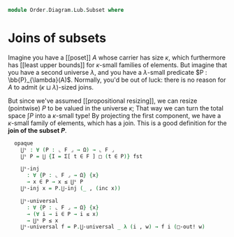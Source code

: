 <!--
```agda
open import Cat.Prelude

open import Order.Diagram.Lub
open import Order.Base

import Order.Diagram.Lub.Reasoning as Lubs
import Order.Reasoning
```
-->

```agda
module Order.Diagram.Lub.Subset where
```

# Joins of subsets

Imagine you have a [[poset]] $A$ whose carrier has size $\kappa$, which
furthermore has [[least upper bounds]] for $\kappa$-small families of
elements. But imagine that you have a second universe $\lambda$, and you
have a $\lambda$-small predicate $P : \bb{P}_{\lambda}(A)$. Normally,
you'd be out of luck: there is no reason for $A$ to admit $(\kappa
\sqcup \lambda)$-sized joins.

But since we've assumed [[propositional resizing]], we can resize
(pointwise) $P$ to be valued in the universe $\kappa$; That way we can
turn the total space $\int P$ into a $\kappa$-small type! By projecting
the first component, we have a $\kappa$-small family of elements, which
has a join. This is a good definition for the **join of the subset
$P$**.

<!--
```agda
module
  Join-subsets
    {o ℓ} (F : Poset o ℓ)
    {⋃ : {I : Type o} (f : I → ⌞ F ⌟) → ⌞ F ⌟}
    (⋃-lubs : ∀ {I} f → is-lub F f (⋃ {I} f))
  where
  open Order.Reasoning F
  private module P = Lubs.Lubs F ⋃-lubs
```
-->

```agda
  opaque
    ⋃ˢ : ∀ (P : ⌞ F ⌟ → Ω) → ⌞ F ⌟
    ⋃ˢ P = ⋃ {I = Σ[ t ∈ F ] □ (t ∈ P)} fst

    ⋃ˢ-inj
      : ∀ {P : ⌞ F ⌟ → Ω} {x}
      → x ∈ P → x ≤ ⋃ˢ P
    ⋃ˢ-inj x = P.⋃-inj (_ , (inc x))

    ⋃ˢ-universal
      : ∀ {P : ⌞ F ⌟ → Ω} {x}
      → (∀ i → i ∈ P → i ≤ x)
      → ⋃ˢ P ≤ x
    ⋃ˢ-universal f = P.⋃-universal _ λ (i , w) → f i (□-out! w)
```
